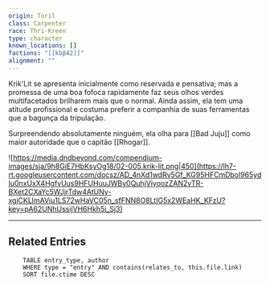 ```yaml
---
origin: Toril
class: Carpenter
race: Thri-Kreen
type: character
known_locations: []
factions: "[[kbβ42]]"
alignment: ""
---
```

Krik'Lit se apresenta inicialmente como reservada e pensativa; mas a promessa de uma boa fofoca rapidamente faz seus olhos verdes multifacetados brilharem mais que o normal. Ainda assim, ela tem uma atitude profissional e costuma preferir a companhia de suas ferramentas que a bagunça da tripulação. 

Surpreendendo absolutamente ninguém, ela olha para [[Bad Juju]] como maior autoridade que o capitão [[Rhogar]].

![https://media.dndbeyond.com/compendium-images/sja/9h8GiE7HbKsyOg18/02-005.krik-lit.png|450](https://lh7-rt.googleusercontent.com/docsz/AD_4nXd1wdRv5Gf_KG95HFCmDbol965ydIu0nxUxX4HgfvUus9HFUHuuJWBy0QuhjViyoozZAN2vTR-BXet2CXaYc5WJjrTdw4AtUNy-xgjCKLlmAViu1LS72wHaVC05n_sfFNN8O8LtIG5x2WEaHK_KFzU?key=pA62UNhUssijVH6Hkh5i_Sj3)


---

<!-- DYNAMIC:related-entries -->

## Related Entries

```dataview
    TABLE entry_type, author
    WHERE type = "entry" AND contains(relates_to, this.file.link)
    SORT file.ctime DESC
```

<!-- /DYNAMIC -->